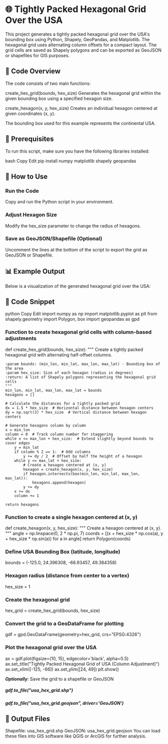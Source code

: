 # 🌐 Tightly Packed Hexagonal Grid Over the USA
This project generates a tightly packed hexagonal grid over the USA's bounding box using Python, Shapely, GeoPandas, and Matplotlib. The hexagonal grid uses alternating column offsets for a compact layout. The grid cells are saved as Shapely polygons and can be exported as GeoJSON or shapefiles for GIS purposes.

## 📂 Code Overview
The code consists of two main functions:

create_hex_grid(bounds, hex_size)
Generates the hexagonal grid within the given bounding box using a specified hexagon size.

create_hexagon(x, y, hex_size)
Creates an individual hexagon centered at given coordinates (x, y).

The bounding box used for this example represents the continental USA.

## 📜 Prerequisites
To run this script, make sure you have the following libraries installed:

bash
Copy
Edit
pip install numpy matplotlib shapely geopandas
## 🚀 How to Use
### Run the Code
Copy and run the Python script in your environment.

### Adjust Hexagon Size
Modify the hex_size parameter to change the radius of hexagons.

### Save as GeoJSON/Shapefile (Optional)
Uncomment the lines at the bottom of the script to export the grid as GeoJSON or Shapefile.

## 📊 Example Output
Below is a visualization of the generated hexagonal grid over the USA:


## 🧩 Code Snippet
python
Copy
Edit
import numpy as np
import matplotlib.pyplot as plt
from shapely.geometry import Polygon, box
import geopandas as gpd

### Function to create hexagonal grid cells with column-based adjustments
def create_hex_grid(bounds, hex_size):
    """
    Create a tightly packed hexagonal grid with alternating half-offset columns.
    
    :param bounds: (min_lon, min_lat, max_lon, max_lat) - Bounding box of the area
    :param hex_size: Size of each hexagon (radius in degrees)
    :return: A list of Shapely polygons representing the hexagonal grid cells
    """
    min_lon, min_lat, max_lon, max_lat = bounds
    hexagons = []
    
    # Calculate the distances for a tightly packed grid
    dx = 1.5 * hex_size  # Horizontal distance between hexagon centers
    dy = np.sqrt(3) * hex_size  # Vertical distance between hexagon centers

    # Generate hexagons column by column
    x = min_lon
    column = 0  # Track column number for staggering
    while x <= max_lon + hex_size:  # Extend slightly beyond bounds to cover edges
        y = min_lat
        if column % 2 == 1:  # Odd columns
            y += dy / 2  # Offset by half the height of a hexagon
        while y <= max_lat + hex_size:
            # Create a hexagon centered at (x, y)
            hexagon = create_hexagon(x, y, hex_size)
            if hexagon.intersects(box(min_lon, min_lat, max_lon, max_lat)):
                hexagons.append(hexagon)
            y += dy
        x += dx
        column += 1
    
    return hexagons

### Function to create a single hexagon centered at (x, y)
def create_hexagon(x, y, hex_size):
    """
    Create a hexagon centered at (x, y).
    """
    angle = np.linspace(0, 2 * np.pi, 7)
    coords = [(x + hex_size * np.cos(a), y + hex_size * np.sin(a)) for a in angle]
    return Polygon(coords)

### Define USA Bounding Box (latitude, longitude)
bounds = (-125.0, 24.396308, -66.93457, 49.384358)

### Hexagon radius (distance from center to a vertex)
hex_size = 1

### Create the hexagonal grid
hex_grid = create_hex_grid(bounds, hex_size)

### Convert the grid to a GeoDataFrame for plotting
gdf = gpd.GeoDataFrame(geometry=hex_grid, crs="EPSG:4326")

### Plot the hexagonal grid over the USA
ax = gdf.plot(figsize=(10, 15), edgecolor='black', alpha=0.5)
ax.set_title("Tightly Packed Hexagonal Grid of USA (Column Adjustment)")
ax.set_xlim([-125, -66])
ax.set_ylim([24, 49])
plt.show()

 ***Optionally***: Save the grid to a shapefile or GeoJSON
##### gdf.to_file("usa_hex_grid.shp")
##### gdf.to_file("usa_hex_grid.geojson", driver='GeoJSON')
## 📂 Output Files
Shapefile: usa_hex_grid.shp
GeoJSON: usa_hex_grid.geojson
You can load these files into GIS software like QGIS or ArcGIS for further analysis.

